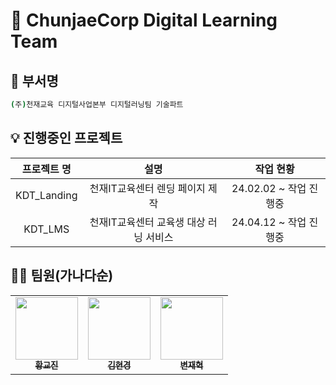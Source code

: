 # 🏢 ChunjaeCorp Digital Learning Team

## 📝 부서명

```sh
(주)천재교육 디지털사업본부 디지털러닝팀 기술파트
```

## 💡 진행중인 프로젝트
|프로젝트 명|설명|작업 현황|
|:---:|:---:|:---:|
|KDT_Landing|천재IT교육센터 렌딩 페이지 제작|24.02.02 ~ 작업 진행중|
|KDT_LMS|천재IT교육센터 교육생 대상 러닝 서비스|24.04.12 ~ 작업 진행중|


## 🧑‍🦲 팀원(가나다순)

<table>
  <tbody>
    <tr>
      <td align="center"><a href="https://github.com/re2panda"><img src="https://github.com/SP0F0/.github/assets/62829894/5b52e275-93ec-4117-9541-42d9ee4d2c6a" width="100px;" alt=""/><br /><sub><b>황교진</b></sub></a><br /></td>
      <td align="center"><a href="https://github.com/keg51051"><img src="https://github.com/SP0F0/.github/assets/62829894/89996fac-c626-44e8-ba10-3dcc17252079" width="100px;" alt=""/><br /><sub><b>김현경</b></sub></a><br /></td>
      <td align="center"><a href="https://github.com/rosieoh"><img src="https://github.com/ECO-TVY/.github/assets/104690434/69313dae-3288-47d1-aec3-f5314eb32fa3" width="100px;" alt=""/><br /><sub><b>변재혁</b></sub></a><br /></td>
    </tr>
  </tbody>
</table>
